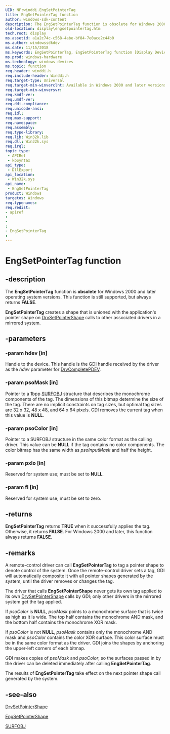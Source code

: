```yaml
---
UID: NF:winddi.EngSetPointerTag
title: EngSetPointerTag function
author: windows-sdk-content
description: The EngSetPointerTag function is obsolete for Windows 2000 and later operating system versions.
old-location: display\engsetpointertag.htm
tech.root: display
ms.assetid: a1a2c74c-c568-4abe-bf84-7e0ace2c44b0
ms.author: windowssdkdev
ms.date: 11/15/2018
ms.keywords: EngSetPointerTag, EngSetPointerTag function [Display Devices], display.engsetpointertag, gdifncs_bbe9c510-e5c9-40c3-9c62-460acd564e80.xml, winddi/EngSetPointerTag
ms.prod: windows-hardware
ms.technology: windows-devices
ms.topic: function
req.header: winddi.h
req.include-header: Winddi.h
req.target-type: Universal
req.target-min-winverclnt: Available in Windows 2000 and later versions of the Windows operating systems.
req.target-min-winversvr: 
req.kmdf-ver: 
req.umdf-ver: 
req.ddi-compliance: 
req.unicode-ansi: 
req.idl: 
req.max-support: 
req.namespace: 
req.assembly: 
req.type-library: 
req.lib: Win32k.lib
req.dll: Win32k.sys
req.irql: 
topic_type:
 - APIRef
 - kbSyntax
api_type:
 - DllExport
api_location:
 - Win32k.sys
api_name:
 - EngSetPointerTag
product: Windows
targetos: Windows
req.typenames: 
req.redist: 
- apiref
: 
- 
: 
- EngSetPointerTag
: 
---
```


# EngSetPointerTag function


## -description


The <b>EngSetPointerTag</b> function is <b>obsolete</b> for Windows 2000 and later operating system versions. This function is still supported, but always returns <b>FALSE</b>.

<b>EngSetPointerTag</b> creates a shape that is unioned with the application's pointer shape on <a href="https://msdn.microsoft.com/3cc186df-572b-48ed-ac0b-56c8d91a9794">DrvSetPointerShape</a> calls to other associated drivers in a mirrored system.


## -parameters




### -param hdev [in]

Handle to the device. This handle is the GDI handle received by the driver as the <i>hdev</i> parameter for <a href="https://msdn.microsoft.com/6343c6cc-f2f3-4776-a747-7a5b5cebef5f">DrvCompletePDEV</a>.


### -param psoMask [in]

Pointer to a 1bpp <a href="https://msdn.microsoft.com/cee7cb50-1e8a-422b-aebe-7030ae96fb34">SURFOBJ</a> structure that describes the monochrome components of the tag. The dimensions of this bitmap determine the size of the tag. There are no implicit constraints on tag sizes, but optimal tag sizes are 32 x 32, 48 x 48, and 64 x 64 pixels. GDI removes the current tag when this value is <b>NULL</b>.


### -param psoColor [in]

Pointer to a SURFOBJ structure in the same color format as the calling driver. This value can be <b>NULL</b> if the tag contains no color components. The color bitmap has the same width as <i>psoInputMask</i> and half the height.


### -param pxlo [in]

Reserved for system use; must be set to <b>NULL</b>.


### -param fl [in]

Reserved for system use; must be set to zero.


## -returns



<b>EngSetPointerTag</b> returns <b>TRUE</b> when it successfully applies the tag. Otherwise, it returns <b>FALSE</b>. For Windows 2000 and later, this function always returns <b>FALSE</b>.




## -remarks



A remote-control driver can call <b>EngSetPointerTag</b> to tag a pointer shape to denote control of the system. Once the remote-control driver sets a tag, GDI will automatically composite it with all pointer shapes generated by the system, until the driver removes or changes the tag.

The driver that calls <b>EngSetPointerShape</b> never gets its own tag applied to its own <a href="https://msdn.microsoft.com/3cc186df-572b-48ed-ac0b-56c8d91a9794">DrvSetPointerShape</a> calls by GDI; only other drivers in the mirrored system get the tag applied.

If <i>psoColor</i> is <b>NULL</b>, <i>psoMask</i> points to a monochrome surface that is twice as high as it is wide. The top half contains the monochrome AND mask, and the bottom half contains the monochrome XOR mask.

If <i>psoColor</i> is not <b>NULL</b>, <i>psoMask</i> contains only the monochrome AND mask and <i>psoColor</i> contains the color XOR surface. This color surface must be in the same color format as the driver. GDI joins the shapes by anchoring the upper-left corners of each bitmap.

GDI makes copies of <i>psoMask</i> and <i>psoColor</i>, so the surfaces passed in by the driver can be deleted immediately after calling <b>EngSetPointerTag</b>.

The results of <b>EngSetPointerTag</b> take effect on the next pointer shape call generated by the system.




## -see-also




<a href="https://msdn.microsoft.com/3cc186df-572b-48ed-ac0b-56c8d91a9794">DrvSetPointerShape</a>



<a href="https://msdn.microsoft.com/9b3a1e44-f3c6-4160-8d5d-d114511ad201">EngSetPointerShape</a>



<a href="https://msdn.microsoft.com/cee7cb50-1e8a-422b-aebe-7030ae96fb34">SURFOBJ</a>
 

 

